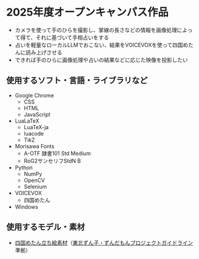 # 2025年度オープンキャンパス作品
- カメラを使って手のひらを撮影し、掌線の長さなどの情報を画像処理によって得て、それに基づいて手相占いをする
- 占いを軽量なローカルLLMでおこない、結果をVOICEVOXを使って四国めたんに読み上げさせる
- できれば手のひらに画像処理や占いの結果などに応じた映像を投影したい
## 使用するソフト・言語・ライブラリなど
- Google Chrome
  - CSS
  - HTML
  - JavaScript
- LuaLaTeX
  - LuaTeX-ja
  - luacode
  - Ti*k*Z
- Morisawa Fonts
  - A-OTF 隷書101 Std Medium
  - RoG2サンセリフStdN B
- Python
  - NumPy
  - OpenCV
  - Selenium
- VOICEVOX
  - 四国めたん
- Windows
## 使用するモデル・素材
- [四国めたん立ち絵素材](https://nico.ms/im10791276)（[東北ずん子・ずんだもんプロジェクトガイドライン](https://zunko.jp/guideline.html)準拠）